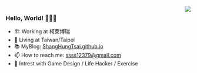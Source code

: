<img align="right" src="https://github-readme-stats.vercel.app/api?username=ShangHungTsai&show_icons=true&icon_color=CE1D2D&text_color=718096&bg_color=ffffff&hide_title=true" />

### Hello, World! :tada::tada::tada:

- :building_construction: Working at 柯萊博瑞
- :house_with_garden: Living at Taiwan/Taipei
- 📚 MyBlog: [ShangHungTsai.github.io](https://ShangHungTsai.github.io)
- 📫 How to reach me: ssss12379@gmail.com
- 🌱 Intrest with Game Design / Life Hacker / Exercise



<!--
**ShangHungTsai/ShangHungTsai** is a ✨ _special_ ✨ repository because its `README.md` (this file) appears on your GitHub profile.

Here are some ideas to get you started:

- 🔭 I’m currently working on ...
- 🌱 I’m currently learning ...
- 👯 I’m looking to collaborate on ...
- 🤔 I’m looking for help with ...
- 💬 Ask me about ...
- 📫 How to reach me: ...
- 😄 Pronouns: ...
- ⚡ Fun fact: ...
-->
